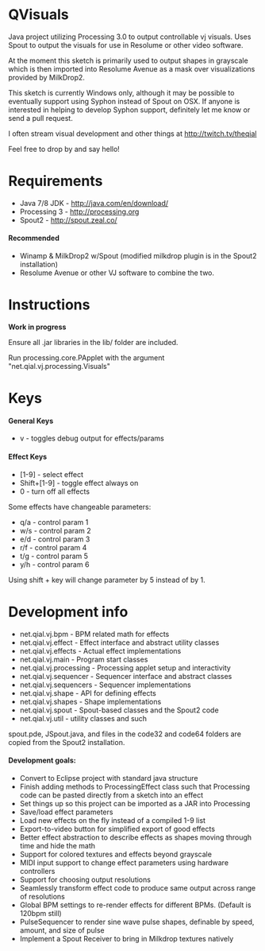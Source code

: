 # QVisuals

Java project utilizing Processing 3.0 to output controllable vj visuals. Uses
Spout to output the visuals for use in Resolume or other video software.

At the moment this sketch is primarily used to output shapes in grayscale which is then
imported into Resolume Avenue as a mask over visualizations provided by MilkDrop2.

This sketch is currently Windows only, although it may be possible to eventually support 
using Syphon instead of Spout on OSX. If anyone is interested in helping to develop Syphon 
support, definitely let me know or send a pull request. 

I often stream visual development and other things at http://twitch.tv/theqial 

Feel free to drop by and say hello!

# Requirements
- Java 7/8 JDK - http://java.com/en/download/
- Processing 3 - http://processing.org
- Spout2 - http://spout.zeal.co/

#### Recommended 
- Winamp & MilkDrop2 w/Spout (modified milkdrop plugin is in the Spout2 installation)
- Resolume Avenue or other VJ software to combine the two.

# Instructions
**Work in progress**

Ensure all .jar libraries in the lib/ folder are included. 

Run processing.core.PApplet with the argument "net.qial.vj.processing.Visuals"

# Keys
#### General Keys
- v - toggles debug output for effects/params

#### Effect Keys
- [1-9] - select effect
- Shift+[1-9] - toggle effect always on
- 0 - turn off all effects

Some effects have changeable parameters:

- q/a - control param 1
- w/s - control param 2
- e/d - control param 3
- r/f - control param 4
- t/g - control param 5
- y/h - control param 6

Using shift + key will change parameter by 5 instead of by 1.

# Development info

- net.qial.vj.bpm - BPM related math for effects
- net.qial.vj.effect - Effect interface and abstract utility classes
- net.qial.vj.effects - Actual effect implementations
- net.qial.vj.main - Program start classes
- net.qial.vj.processing - Processing applet setup and interactivity
- net.qial.vj.sequencer - Sequencer interface and abstract classes
- net.qial.vj.sequencers - Sequencer implementations
- net.qial.vj.shape - API for defining effects
- net.qial.vj.shapes - Shape implementations
- net.qial.vj.spout - Spout-based classes and the Spout2 code
- net.qial.vj.util - utility classes and such

spout.pde, JSpout.java, and files in the code32 and code64 folders are copied from the Spout2 installation.

#### Development goals:

- Convert to Eclipse project with standard java structure
- Finish adding methods to ProcessingEffect class such that Processing code can be pasted directly from a sketch into an effect
- Set things up so this project can be imported as a JAR into Processing
- Save/load effect parameters
- Load new effects on the fly instead of a compiled 1-9 list
- Export-to-video button for simplified export of good effects
- Better effect abstraction to describe effects as shapes moving through time and hide the math
- Support for colored textures and effects beyond grayscale
- MIDI input support to change effect parameters using hardware controllers
- Support for choosing output resolutions
- Seamlessly transform effect code to produce same output across range of resolutions
- Global BPM settings to re-render effects for different BPMs. (Default is 120bpm still)
- PulseSequencer to render sine wave pulse shapes, definable by speed, amount, and size of pulse
- Implement a Spout Receiver to bring in Milkdrop textures natively
